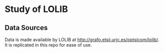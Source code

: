 # Study of LOLIB

## Data Sources
Data is made available by LOLIB at http://grafo.etsii.urjc.es/optsicom/lolib/. It is replicated in this repo for ease of use.